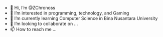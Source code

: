 - 👋 Hi, I’m @ZChronoss
- 👀 I’m interested in programming, technology, and Gaming
- 🌱 I’m currently learning Computer Science in Bina Nusantara University
- 💞️ I’m looking to collaborate on ...
- 📫 How to reach me ...

<!---
ZChronoss/ZChronoss is a ✨ special ✨ repository because its `README.md` (this file) appears on your GitHub profile.
You can click the Preview link to take a look at your changes.
--->

